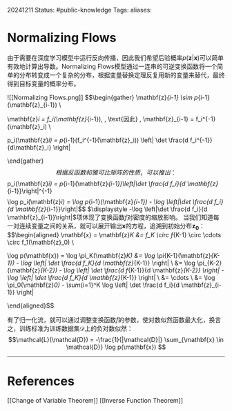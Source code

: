 20241211
Status: #public-knowledge
Tags: 
aliases: 
# Normalizing Flows
由于需要在深度学习模型中运行反向传播，因此我们希望后验概率$p(\textbf{z}|\textbf{x})$可以简单有效地计算出导数。Normalizing Flows模型通过一连串的可逆变换函数将一个简单的分布转变成一个复杂的分布，根据变量替换定理反复用新的变量来替代，最终得到目标变量的概率分布。

![[Normalizing Flows.png]]
$$\begin{gather}
\mathbf{z}_{i-1} \sim p_{i-1}(\mathbf{z}_{i-1}) \\

\mathbf{z}_i = f_i(\mathbf{z}_{i-1}), \, \text{因此} \, \mathbf{z}_{i-1} = f_i^{-1}(\mathbf{z}_i) \\

p_i(\mathbf{z}_i) = p_{i-1}(f_i^{-1}(\mathbf{z}_i)) \left| \det \frac{d f_i^{-1}}{d\mathbf{z}_i} \right|

\end{gather}$$
根据反函数和雅可比矩阵的性质，可以推出：
$$p_i(\mathbf{z}_i) = p_{i-1}(\mathbf{z}_{i-1})\left|\det \frac{d f_i}{d \mathbf{z}_{i-1}}\right|^{-1}$$$$\log p_i(\mathbf{z}_i) = \log p_{i-1}(\mathbf{z}_{i-1}) - \log \left|\det \frac{d f_i}{d \mathbf{z}_{i-1}}\right|$$
$\displaystyle -\log \left|\det \frac{d f_i}{d \mathbf{z}_{i-1}}\right|$项体现了变换函数$f$对密度的缩放影响。
当我们知道每一对连续变量之间的关系，就可以展开输出$\mathbf{x}$的方程，追溯到初始分布$\mathbf{z_0}$：
$$\begin{aligned}
\mathbf{x} = \mathbf{z}_K &= f_K \circ f_{K-1} \circ \cdots \circ f_1(\mathbf{z}_0) \\

\log p(\mathbf{x}) = \log \pi_K(\mathbf{z}_K) 
&= \log \pi_{K-1}(\mathbf{z}_{K-1}) - \log \left| \det \frac{d f_K}{d \mathbf{z}_{K-1}} \right| \\ 
&= \log \pi_{K-2}(\mathbf{z}_{K-2}) - \log \left| \det \frac{d f_{K-1}}{d \mathbf{z}_{K-2}} \right| - \log \left| \det \frac{d f_K}{d \mathbf{z}_{K-1}} \right| \\
&= \cdots \\
&= \log \pi_0(\mathbf{z}_0) - \sum_{i=1}^K \log \left| \det \frac{d f_i}{d \mathbf{z}_{i-1}} \right|

\end{aligned}$$

有了归一化流，就可以通过调整变换函数$f$的参数，使对数似然函数最大化，换言之，训练标准为训练数据集$\mathcal{D}$上的负对数似然：
$$\mathcal{L}(\mathcal{D}) = -\frac{1}{|\mathcal{D}|} \sum_{\mathbf{x} \in \mathcal{D}} \log p(\mathbf{x})
$$


---
# References
[[Change of Variable Theorem]]
[[Inverse Function Theorem]]
